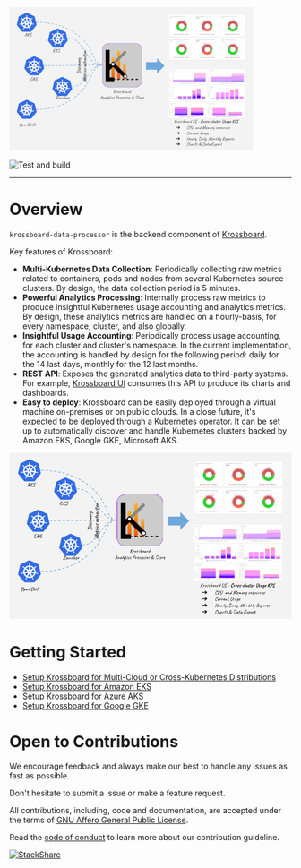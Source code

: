 ![](krossboard-architecture-thumbnail.png)


![Test and build](https://github.com/2-alchemists/krossboard-data-processor/workflows/test-and-build/badge.svg)
<!--- 
 
![golangci-lint](https://github.com/2-alchemists/krossboard-data-processor/workflows/golangci-lint/badge.svg)
![Build AWS images](https://github.com/2-alchemists/krossboard-data-processor/workflows/build-aws-images/badge.svg)
![Build GCP images](https://github.com/2-alchemists/krossboard-data-processor/workflows/build-gcp-images/badge.svg)
![Build Azure images](https://github.com/2-alchemists/krossboard-data-processor/workflows/build-azure-images/badge.svg)
--> 


---

# Overview
`krossboard-data-processor` is the backend component of [Krossboard](https://github.com/2-alchemists/krossboard).

Key features of Krossboard:

 * **Multi-Kubernetes Data Collection**: Periodically collecting raw metrics related to containers, pods and nodes from several Kubernetes source clusters. By design, the data collection period is 5 minutes.
 * **Powerful Analytics Processing**: Internally process raw metrics to produce insightful Kubernetes usage accounting and analytics metrics. By design, these analytics metrics are handled on a hourly-basis, for every namespace, cluster, and also globally.
 * **Insightful Usage Accounting**: Periodically process usage accounting, for each cluster and cluster's namespace. In the current implementation, the accounting is handled by design for the following period:  daily for the 14 last days, monthly for the 12 last months.
 * **REST API**: Exposes the generated analytics data to third-party systems. For example, [Krossboard UI](https://github.com/2-alchemists/krossboard-ui) consumes this API to produce its charts and dashboards. 
 * **Easy to deploy**: Krossboard can be easily deployed through a virtual machine on-premises or on public clouds. In a close future, it's expected to be deployed through a Kubernetes operator. It can be set up to automatically discover and handle Kubernetes clusters backed by Amazon EKS, Google GKE, Microsoft AKS.  

![](krossboard-architecture-overview.png)


# Getting Started

* [Setup Krossboard for Multi-Cloud or Cross-Kubernetes Distributions](https://krossboard.app/docs/60_deploy-for-cross-cloud-and-on-premises-kubernetes/)
* [Setup Krossboard for Amazon EKS](https://krossboard.app/docs/50_deploy-for-amazon-eks/)
* [Setup Krossboard for Azure AKS](https://krossboard.app/docs/30_deploy-for-azure-aks/)
* [Setup Krossboard for Google GKE](https://krossboard.app/docs/20_deploy-for-google-gke/)

# Open to Contributions
We encourage feedback and always make our best to handle any issues as fast as possible. 

Don't hesitate to submit a issue or make a feature request.

All contributions, including, code and documentation, are accepted under the terms of [GNU Affero General Public License](LICENSE.md).

Read the [code of conduct](CODE-OF-CONDUCT.md) to learn more about our contribution guideline. 

[![StackShare](http://img.shields.io/badge/tech-stack-0690fa.svg?style=flat)](https://stackshare.io/2alchemists/krossboard)

